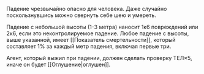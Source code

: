 Падение чрезвычайно опасно для человека. Даже случайно поскользнувшись можно свернуть себе шею и умереть.

Падение с небольшой высоты (1-3 метра) наносит 1к6 повреждений или 2к6, если это неконтролируемое падение. Любое падение с высоты, выше указанной, имеет [[Показатель смертельности]], который составляет 1% за каждый метр падения, включая первые три.

Агент, который выжил при падении, должен сделать проверку ТЕЛ×5, иначе он будет [[Оглушение|оглушен]].
